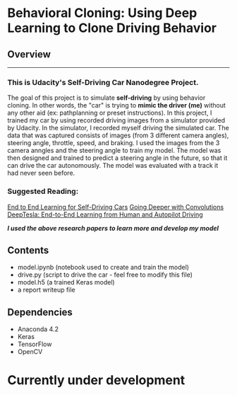 # Behavioral Cloning: Using Deep Learning to Clone Driving Behavior

## Overview
---
### This is Udacity's Self-Driving Car Nanodegree Project.
The goal of this project is to simulate **self-driving** by using behavior cloning. In other words, the "car" is trying to **mimic the driver (me)** without any other aid (ex: pathplanning or preset instructions). In this project, I trained my car by using recorded driving images from a simulator provided by Udacity. In the simulator, I recorded myself driving the simulated car. The data that was captured consists of images (from 3 different camera angles), steering angle, throttle, speed, and braking. I used the images from the 3 camera anngles and the steering angle to train my model. The model was then designed and trained to predict a steering angle in the future, so that it can drive the car autonomously. The  model was evaluated with a track it had never seen before.

### Suggested Reading:
[End to End Learning for Self-Driving Cars](https://images.nvidia.com/content/tegra/automotive/images/2016/solutions/pdf/end-to-end-dl-using-px.pdf)
[Going Deeper with Convolutions](https://static.googleusercontent.com/media/research.google.com/en//pubs/archive/43022.pdf)
[DeepTesla: End-to-End Learning from Human and Autopilot Driving](http://selfdrivingcars.mit.edu/deeptesla/)

***I used the above research papers to learn more and develop my model***

## Contents
* model.ipynb (notebook used to create and train the model)
* drive.py (script to drive the car - feel free to modify this file)
* model.h5 (a trained Keras model)
* a report writeup file


## Dependencies
* Anaconda 4.2
* Keras
* TensorFlow
* OpenCV

# Currently under development
